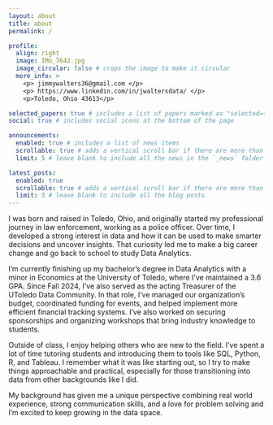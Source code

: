 ```yaml
---
layout: about
title: about
permalink: /

profile:
  align: right
  image: IMG_7642.jpg
  image_circular: false # crops the image to make it circular
  more_info: >
    <p> jimmywalters36@gmail.com </p>
    <p> https://www.linkedin.com/in/jwaltersdata/ </p>
    <p>Toledo, Ohio 43613</p>

selected_papers: true # includes a list of papers marked as "selected={true}"
social: true # includes social icons at the bottom of the page

announcements:
  enabled: true # includes a list of news items
  scrollable: true # adds a vertical scroll bar if there are more than 3 news items
  limit: 5 # leave blank to include all the news in the `_news` folder

latest_posts:
  enabled: true
  scrollable: true # adds a vertical scroll bar if there are more than 3 new posts items
  limit: 3 # leave blank to include all the blog posts
---
```


I was born and raised in Toledo, Ohio, and originally started my professional journey in law enforcement, working as a police officer. Over time, I developed a strong interest in data and how it can be used to make smarter decisions and uncover insights. That curiosity led me to make a big career change and go back to school to study Data Analytics.

I’m currently finishing up my bachelor’s degree in Data Analytics with a minor in Economics at the University of Toledo, where I’ve maintained a 3.6 GPA. Since Fall 2024, I’ve also served as the acting Treasurer of the UToledo Data Community. In that role, I’ve managed our organization’s budget, coordinated funding for events, and helped implement more efficient financial tracking systems. I’ve also worked on securing sponsorships and organizing workshops that bring industry knowledge to students.

Outside of class, I enjoy helping others who are new to the field. I’ve spent a lot of time tutoring students and introducing them to tools like SQL, Python, R, and Tableau. I remember what it was like starting out, so I try to make things approachable and practical, especially for those transitioning into data from other backgrounds like I did.

My background has given me a unique perspective combining real world experience, strong communication skills, and a love for problem solving and I’m excited to keep growing in the data space.
